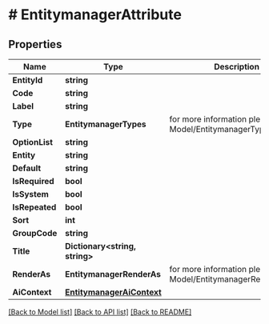 # # EntitymanagerAttribute


## Properties 


Name | Type | Description | Notes
------------ | ------------- | ------------- | -------------
**EntityId**| **string** |   | [optional]
**Code**| **string** |   | [optional]
**Label**| **string** |   | [optional]
**Type**| **EntitymanagerTypes** |  for more information please, see Model/EntitymanagerTypes.php  | [optional]
**OptionList**| **string** |   | [optional]
**Entity**| **string** |   | [optional]
**Default**| **string** |   | [optional]
**IsRequired**| **bool** |   | [optional]
**IsSystem**| **bool** |   | [optional]
**IsRepeated**| **bool** |   | [optional]
**Sort**| **int** |   | [optional]
**GroupCode**| **string** |   | [optional]
**Title**| **Dictionary<string, string>** |   | [optional]
**RenderAs**| **EntitymanagerRenderAs** |  for more information please, see Model/EntitymanagerRenderAs.php  | [optional]
**AiContext**| [**EntitymanagerAiContext**](EntitymanagerAiContext.md) |   | [optional]


[[Back to Model list]](../../README.md#models) [[Back to API list]](../../README.md#endpoints) [[Back to README]](../../README.md)

